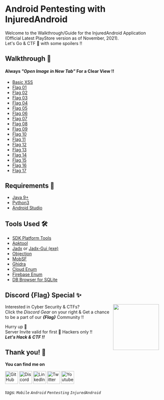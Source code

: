 # Android Pentesting with InjuredAndroid   

Welcome to the Walkthrough/Guide for the InjuredAndroid Application (Official Latest PlayStore version as of November, 2021). <br>Let's Go & CTF 🚩 with some spoilers !!

Walkthrough 🔎 
---
#### Always ***"Open Image in New Tab"*** For a Clear View !!
- [Basic XSS](/IA_Flags/PoC/Basic-XSS.png)
- [Flag 01](/IA_Flags/PoC/Flag-01.png)
- [Flag 02](/IA_Flags/PoC/Flag-02.png)
- [Flag 03](/IA_Flags/PoC/Flag-03.png)
- [Flag 04](/IA_Flags/PoC/Flag-04.png)
- [Flag 05](/IA_Flags/PoC/Flag-05.png)
- [Flag 06](/IA_Flags/PoC/Flag-06.png)
- [Flag 07](/IA_Flags/PoC/Flag-07.png)
- [Flag 08](/IA_Flags/PoC/Flag-08.png)
- [Flag 09](/IA_Flags/PoC/Flag-09.png)
- [Flag 10](/IA_Flags/PoC/Flag-10.png)
- [Flag 11](/IA_Flags/PoC/Flag-11.png)
- [Flag 12](/IA_Flags/PoC/Flag-12.png)
- [Flag 13](/IA_Flags/PoC/Flag-13.png)
- [Flag 14](/IA_Flags/PoC/Flag-14.png)
- [Flag 15](/IA_Flags/PoC/Flag-15.png)
- [Flag 16](/IA_Flags/PoC/Flag-16.png)
- [Flag 17](/IA_Flags/PoC/Flag-17.png)

Requirements 📌
---
- [Java 9+](https://www.oracle.com/java/technologies/downloads/)
- [Python3](https://www.python.org/downloads/)
- [Android Studio](https://developer.android.com/studio)

Tools Used 🛠️
---
- [SDK Platform Tools](https://developer.android.com/studio/releases/platform-tools)
- [Apktool](https://ibotpeaches.github.io/Apktool/install/)
- [Jadx](/Tools_Used/jadx) or [Jadx-Gui (exe)](/Tools_Used/jadx-gui-1.2.0-no-jre-win.exe)
- [Objection](https://github.com/sensepost/objection)
- [MobSF](https://github.com/MobSF/Mobile-Security-Framework-MobSF)
- [Ghidra](https://ghidra-sre.org/)
- [Cloud Enum](/Tools_Used/Enum_Tools/cloud_enum)
- [Firebase Enum](/Tools_Used/Enum_Tools/firebaseEnum)
- [DB Browser for SQLite](https://sqlitebrowser.org/dl/)

Discord **{Flag}** Special ✨
---
Interested in Cyber Security & CTFs? [<img align="right" width="150px" src="https://img.icons8.com/bubbles/200/000000/discord-logo.png"/>][Invite]<br>
Click the *Discord Gear* on your right & Get a chance to be a part of our ***{Flag}*** Community !!<br>

Hurry up 🏃<br>
Server Invite valid for first 💯 Hackers only !!<br> 
***Let's Hack & CTF !!***

Thank you! 🐑 
---
**You can find me on**

[<img align="middle" alt="GitHub" width="42px" src="https://img.icons8.com/color/48/000000/github-2.png"/>][GitHub]
[<img align="middle" alt="Discord" width="42px" src="https://img.icons8.com/color/96/000000/discord-new-logo.png"/>][Discord]
[<img align="middle" alt="LinkedIn" width="42px" src="https://img.icons8.com/fluent/48/000000/linkedin.png" />][linkedin]
[<img align="middle" alt="Twitter" width="42px" src="https://img.icons8.com/fluent/48/000000/twitter.png" />][twitter]
[<img align="middle" alt="Youtube" width="42px" src="https://img.icons8.com/color/youtube" />][youtube]

[GitHub]: https://github.com/anantkaul
[Discord]: https://discordapp.com/users/4N4N7#8325
[LinkedIn]: https://www.linkedin.com/in/anant-kaul/
[Twitter]: https://twitter.com/AnantKaul
[YouTube]: https://www.youtube.com/channel/UC7bflmCt91Om9HlBZDcTAmw 
[Invite]: https://discord.gg/2S8CHuqphD

###### tags: `Mobile` `Android` `Pentesting` `InjuredAndroid`
